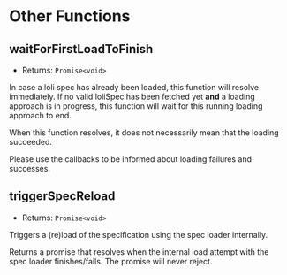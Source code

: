 # Other Functions

## waitForFirstLoadToFinish

- Returns: `Promise<void>`

In case a loli spec has already been loaded, this function will
resolve immediately. If no valid loliSpec has been fetched yet
**and** a loading approach is in progress, this function will wait
for this running loading approach to end.

When this function resolves, it does not necessarily mean that
the loading succeeded.

Please use the callbacks to be informed about loading failures and successes.

## triggerSpecReload

- Returns: `Promise<void>`

Triggers a (re)load of the specification using the spec loader
internally.

Returns a promise that resolves when the internal load attempt
with the spec loader finishes/fails. The promise will never reject.
